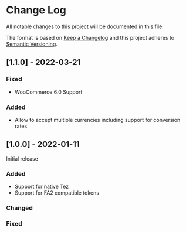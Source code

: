 
# Change Log
All notable changes to this project will be documented in this file.
 
The format is based on [Keep a Changelog](http://keepachangelog.com/)
and this project adheres to [Semantic Versioning](http://semver.org/).
 
 ## [1.1.0] - 2022-03-21
  ### Fixed
  - WooCommerce 6.0 Support
  ### Added
- Allow to accept multiple currencies including support for conversion rates
## [1.0.0] - 2022-01-11
  
Initial release

### Added
- Support for native Tez
- Support for FA2 compatible tokens
 
### Changed

### Fixed